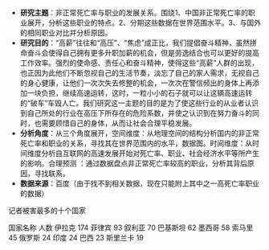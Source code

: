 - **研究主题**：非正常死亡率与职业的发展关系。围绕1、中国非正常死亡率的职业展开，分析这些职业的特点。2、分期这些数据在世界范围水平。3、与国外的相同职业对比并分析原因。
- **研究目的**：“高薪”往往和“高压”、“焦虑”成正比，我们提倡奋斗精神，虽然拼命奋斗会使得自己拥有更多升职加薪的机会，但是劳逸结合也可以更好的提高工作效率。强烈的使命感、责任心和奋斗精神，使得这些“高薪”人群的出现，也正因为此他们不断忽视自己的生活节奏，淡忘了自己的家人需求，无视自己的身心健康，让他们一次次失去修整的机会，一次次在警信频出的身体上再添加一块负担，继续高速运转，这时，一粒小小的石子就可以让这辆高速运转的“破车”车毁人亡。我们研究这一主题的目的是为了使这些行业的从业者认识到自己所处的行业在高压下所存在的危险系数，并使之认识到在努力奋斗的同时，也需要顾惜自己的身体，从而让社会合理平稳发展。
- **分析角度**：从三个角度展开，空间维度：从地理空间的结构分析国内的非正常死亡率和职业的关系，寻找其在世界范围内的水平，数据图。时间维度：从时间维度分析自互联网的高速发展开始对死亡率、职业、社会经济水平等所产生的影响。合理预测 ：通过数据盘点非正常死亡率较高的职业，分析其背后原因，寻找联系。
- **数据来源**：百度（由于找不到相关数据，现在只能附上其中之一高死亡率职业的数据）

记者被害最多的十个国家

国家名称	人数
伊拉克	174
菲律宾	93
叙利亚	70
巴基斯坦	62
墨西哥	58
索马里	45
俄罗斯	24
印度	24
巴西	23
斯里兰卡	19

